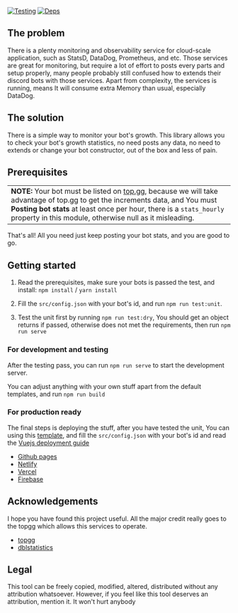  [![Testing](https://github.com/sinkaroid/disgrow-visualization/workflows/Testing/badge.svg)](https://github.com/sinkaroid/disgrow/actions/workflows/disgrow.yml) [![Deps](https://img.shields.io/npm/v/disgrow?label=disgrow&logo=npm&logoColor=white&color=blue)](https://disgrow.js.org)

## The problem
There is a plenty monitoring and observability service for cloud-scale application, such as StatsD, DataDog, Prometheus, and etc. Those services are great for monitoring, but require a lot of effort to posts every parts and setup properly, many people probably still confused how to extends their discord bots with those services. Apart from complexity, the services is running, means It will consume extra Memory than usual, especially DataDog.

## The solution
There is a simple way to monitor your bot's growth. This library allows you to check your bot's growth statistics, no need posts any data, no need to extends or change your bot constructor, out of the box and less of pain.  

## Prerequisites
<table>
	<td><b>NOTE:</b> Your bot must be listed on <a href="https://top.gg">top.gg</a>, because we will take advantage of top.gg to get the increments data, and You must <strong>Posting bot stats</strong> at least once per hour, there is a <code>stats_hourly</code> property in this module, otherwise null as it misleading.</td>
</table>
That's all! All you need just keep posting your bot stats, and you are good to go.

## Getting started
1. Read the prerequisites, make sure your bots is passed the test, and install: `npm install` / `yarn install`

2. Fill the `src/config.json` with your bot's id, and run `npm run test:unit`.

3. Test the unit first by running `npm run test:dry`, You should get an object returns if passed, otherwise does not met the requirements, then run `npm run serve`

### For development and testing
After the testing pass, you can run `npm run serve` to start the development server.  

You can adjust anything with your own stuff apart from the default templates, and run `npm run build`

### For production ready
The final steps is deploying the stuff, after you have tested the unit, You can using this [template](https://github.com/sinkaroid/disgrow-visualization/generate), and fill the `src/config.json` with your bot's id and read the [Vuejs deployment guide](https://cli.vuejs.org/guide/deployment.html)

- [Github pages](https://cli.vuejs.org/guide/deployment.html#github-pages)
- [Netlify](https://cli.vuejs.org/guide/deployment.html#netlify)
- [Vercel](https://cli.vuejs.org/guide/deployment.html#vercel)
- [Firebase](https://cli.vuejs.org/guide/deployment.html#firebase)

## Acknowledgements

I hope you have found this project useful. All the major credit really goes to the topgg which allows this services to operate.

- [topgg](https://top.gg)
- [dblstatistics](dblstatistics.com)

## Legal
This tool can be freely copied, modified, altered, distributed without any attribution whatsoever. However, if you feel
like this tool deserves an attribution, mention it. It won't hurt anybody